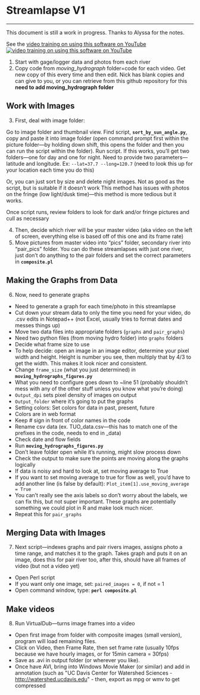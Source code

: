 # Streamlapse V1
--------------
This document is still a work in progress. Thanks to Alyssa for the notes.

See the [video training on using this software on YouTube](https://www.youtube.com/watch?v=yiS0ZR3wqU4)
[![video training on using this software on YouTube](http://img.youtube.com/vi/yiS0ZR3wqU4/0.jpg)](http://www.youtube.com/watch?v=yiS0ZR3wqU4)

 1. Start with gage/logger data and photos from each river
 2. Copy code from *moving_hydrograph* folder=code for each video. Get new copy of this every time and then edit. Nick has blank copies and can give to you, or you can retrieve from this github repository for this **need to add moving_hydrograph folder**

## Work with Images

 3. First, deal with image folder: 

Go to image folder and thumbnail view. Find script, **`sort_by_sun_angle.py`**, copy and paste it into image folder (open command prompt first within the picture folder—by holding down shift, this opens the folder and then you can run the script within the folder). Run script. If this works, you’ll get two folders—one for day and one for night. Need to provide two parameters—latitude and longitude. Ex: `--lat=37.7 --long=120.7` (need to look this up for your location each time you do this)

Or, you can just sort by size and delete night images. Not as good as the script, but is suitable if it doesn’t work  This method has issues with photos on the fringe (low light/dusk time)—this method is more tedious but it works.

Once script runs, review folders to look for dark and/or fringe  pictures and cull as necessary

 4. Then, decide which river will be your master video (aka video on the left of screen, everything else is based off of this one and its frame rate)
 5. Move pictures from master video into “pics” folder, secondary river into “pair_pics” folder. You can do these streamlapses with just one river, just don’t do anything to the pair folders and set the correct parameters in **`composite.pl`**

## Making the Graphs from Data

 6. Now, need to generate graphs
 - Need to generate a graph for each time/photo in this streamlapse
 - Cut down your stream data to only the time you need for your video, 
do .csv edits in Notepad++ (not Excel, usually tries to format dates and 
messes things up)
- Move two data files into appropriate folders (`graphs` and `pair_graphs`)
- Need two python files (from moving hydro folder) into `graphs` folders
- Decide what frame size to use
 - To help decide: open an image in an image editor, determine 
your pixel width and height. Height is number you see, then 
multiply that by 4/3 to get the width. This makes it look nicer 
and consistent.
 - Change `frame_size` (what you just determined) in **`moving_hydrographs_figures.py`**
- What you need to configure goes down to ~line 51 (probably 
shouldn’t mess with any of the other stuff unless you know 
what you’re doing)
 - `Output_dpi` sets pixel density of images on output
 - `Output_folder` where it’s going to put the graphs
 - Setting colors: Set colors for data in past, present, future
 - Colors are in web format
 - Keep # sign in front of color names in the code
- Rename csv data (ex. TUO_data.csv—this has to match one of the 
prefixes in the code, needs to end in _data)
- Check date and flow fields
- Run **`moving_hydrographs_figures.py`**
- Don’t leave folder open while it’s running, might slow process down
- Check the output to make sure the points are moving along the graphs 
logically
- If data is noisy and hard to look at, set moving average to True 
- If you want to set moving average to true for flow as well, you’d 
have to add another line (is false by default):  `Plot_item[1].use_moving_average = True`
- You can’t really see the axis labels so don’t worry about the labels, we can fix this, but not super important. These graphs are potentially something we could plot in R and make look much nicer.
- Repeat this for `pair_graphs`

## Merging Data with Images

7. Next script—indexes graphs and pair rivers images, assigns photo a time 
range, and matches it to the graph. Takes graph and puts it on an image, does 
this for pair river too, after this, should have all frames of video (but not a 
video yet)
- Open Perl script
- If you want only one image, set:  `paired_images = 0`, if not = 1
- Open command window, type: **`perl composite.pl`**

## Make videos
 
8. Run VirtualDub—turns image frames into a video
- Open first image from folder with composite images (small version), program will load remaining files.
- Click on Video, then Frame Rate, then set frame rate (usually 10fps because we have hourly 
images, or for 15min camera = 30fps)
- Save as .avi in output folder (or wherever you like).
- Once have AVI, bring into Windows Movie Maker (or similar) and add in annotation (such as "UC Davis Center for Watershed Sciences - http://watershed.ucdavis.edu" - then, export as mpg or wmv to get compressed
